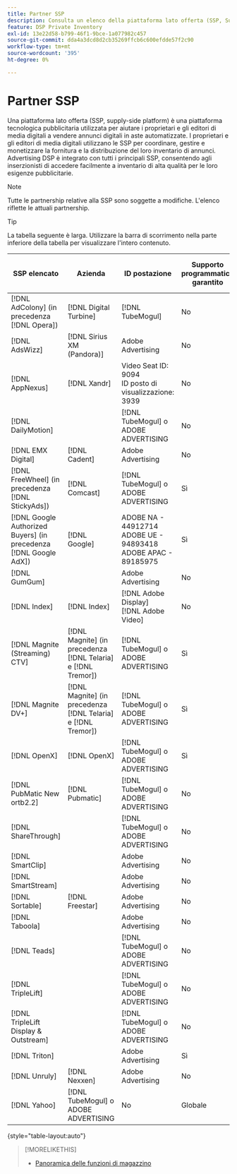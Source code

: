 ```yaml
---
title: Partner SSP
description: Consulta un elenco della piattaforma lato offerta (SSP, Supply-Side Platform) e dei partner di scambio aperti.
feature: DSP Private Inventory
exl-id: 13e22d58-b799-46f1-9bce-1a077982c457
source-git-commit: dda4a3dcd8d2cb35269ffcb6c600efdde57f2c90
workflow-type: tm+mt
source-wordcount: '395'
ht-degree: 0%

---
```


# Partner SSP

Una piattaforma lato offerta (SSP, supply-side platform) è una piattaforma tecnologica pubblicitaria utilizzata per aiutare i proprietari e gli editori di media digitali a vendere annunci digitali in aste automatizzate. I proprietari e gli editori di media digitali utilizzano le SSP per coordinare, gestire e monetizzare la fornitura e la distribuzione del loro inventario di annunci. Advertising DSP è integrato con tutti i principali SSP, consentendo agli inserzionisti di accedere facilmente a inventario di alta qualità per le loro esigenze pubblicitarie.

>[!NOTE]
>
>Tutte le partnership relative alla SSP sono soggette a modifiche. L&#39;elenco riflette le attuali partnership.

>[!TIP]
>
>La tabella seguente è larga. Utilizzare la barra di scorrimento nella parte inferiore della tabella per visualizzare l&#39;intero contenuto.

| SSP elencato | Azienda | ID postazione | Supporto programmatico garantito | Regione | Valuta supportata | Desktop video | Video Mobile | Videocamere CTV | Display Desktop | Visualizza mobile | Visualizzazione nativa | Audio, desktop e dispositivi mobili |
|--- |--- |--- |--- |--- |--- |--- |--- |--- |--- |--- |--- |--- |
| [!DNL AdColony] (in precedenza [!DNL Opera]) | [!DNL Digital Turbine] | [!DNL TubeMogul] | No | Globale | USD | x | x |  | x | x |  |  |
| [!DNL AdsWizz] | [!DNL Sirius XM (Pandora)] | Adobe Advertising | No | Globale | USD, EUR, GBP |  |  |  |  |  |  | x |
| [!DNL AppNexus] | [!DNL Xandr] | Video Seat ID: 9094<br>ID posto di visualizzazione: 3939 | No | Globale | USD | x | x | x | x | x |  |  |
| [!DNL DailyMotion] |  | [!DNL TubeMogul] o ADOBE ADVERTISING | No | USA + EMEA | USD, EUR | x | x | x | x | x |  |  |
| [!DNL EMX Digital] | [!DNL Cadent] | Adobe Advertising | No | US/CA | USD | x | x | x | x | x |  |  |
| [!DNL FreeWheel] (in precedenza [!DNL StickyAds]) | [!DNL Comcast] | [!DNL TubeMogul] o ADOBE ADVERTISING | Sì | Globale | USD, EUR, AUD, GBP | x | x | x |  |  |  |  |
| [!DNL Google Authorized Buyers] (in precedenza [!DNL Google AdX]) | [!DNL Google] | ADOBE NA - 44912714<br>ADOBE UE - 94893418<br>ADOBE APAC - 89185975 | Sì | Globale | USD, BRL | x | x | x | x | x |  | x |
| [!DNL GumGum] |  | Adobe Advertising | No | US/CA | USD | x | x |  | x | x |  |  |
| [!DNL Index] | [!DNL Index] | [!DNL Adobe Display]<br>[!DNL Adobe Video] | No | Globale | USD | x | x | x | x | x | | |
| [!DNL Magnite (Streaming) CTV] | [!DNL Magnite] (in precedenza [!DNL Telaria] e [!DNL Tremor]) | [!DNL TubeMogul] o ADOBE ADVERTISING | Sì | Globale | AUD, USD | x | x | x |  |  |  |  |
| [!DNL Magnite DV+] | [!DNL Magnite] (in precedenza [!DNL Telaria] e [!DNL Tremor]) | [!DNL TubeMogul] o ADOBE ADVERTISING | Sì | Globale | USD | x | x | x | x | x |  | x |
| [!DNL OpenX] | [!DNL OpenX] | [!DNL TubeMogul] o ADOBE ADVERTISING | Sì | Globale | USD | x | x | x | x | x |  |  |
| [!DNL PubMatic New ortb2.2] | [!DNL Pubmatic] | [!DNL TubeMogul] o ADOBE ADVERTISING | No | Globale | USD | x | x | x | x | x |  |  |
| [!DNL ShareThrough] |  | [!DNL TubeMogul] o ADOBE ADVERTISING | No | Globale | USD | x | x | x | x | x | x |  |
| [!DNL SmartClip] |  | Adobe Advertising | No | EMEA | Tutte le valute | x | x | x | x | x |  |  |
| [!DNL SmartStream] |  | Adobe Advertising | No | EMEA | EUR, USD | x | x |  |  |  |  |  |
| [!DNL Sortable] | [!DNL Freestar] | Adobe Advertising | No | CA | USD |  |  |  | x | x |  |  |
| [!DNL Taboola] |  | Adobe Advertising | No | US/CA | USD | x | x |  |  |  |  |  |
| [!DNL Teads] |  | [!DNL TubeMogul] o ADOBE ADVERTISING | No | Video in uscita = globale<br>Visualizzazione = NA + EMEA | USD | x | x |  | x | x |  |  |
| [!DNL TripleLift] |  | [!DNL TubeMogul] o ADOBE ADVERTISING | No | Globale | USD |  |  |  |  |  | x |  |
| [!DNL TripleLift Display & Outstream] |  | [!DNL TubeMogul] o ADOBE ADVERTISING | No | Globale | USD | x | x | x | x | x |  |  |
| [!DNL Triton] |  | Adobe Advertising | Sì | Globale | USD |  |  |  |  |  |  | x |
| [!DNL Unruly] | [!DNL Nexxen] | Adobe Advertising | No | USA + EMEA | USD | x | x | x |  |  |  |  |
| [!DNL Yahoo] | [!DNL TubeMogul] o ADOBE ADVERTISING | No | Globale | USD | x | x | x | x | x |  |  |

{style="table-layout:auto"}

>[!MORELIKETHIS]
>
>* [Panoramica delle funzioni di magazzino](inventory-overview.md)
